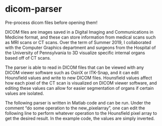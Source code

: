 # dicom-parser
Pre-process dicom files before opening them!

DICOM files are images saved in a Digital Imaging and Communications in Medicine format, and these can store information from medical scans such as MRI scans or CT scans. Over the term of Summer 2019, I collaborated with the Computer Graphics department and surgeons from the Hospital of the University of Pennsylvania to 3D visualize specific internal organs based off of CT scans. 

The parser is able to read in DICOM files that can be viewed with any DICOM viewer software such as OsiriX or ITK-Snap, and it can edit Hounsfield values and write to new DICOM files. Hounsfield values affect how each pixel of the CT scan is visualized on DICOM viewer software, and editing these values can allow for easier segmentation of organs if certain values are isolated. 

The following parser is written in Matlab code and can be run. Under the comment “do some operation to the new_pixelarray”, one can edit the following line to perform whatever operation to the Hounsfield pixel array to get the desired result. In the example code, the values are simply inverted.

